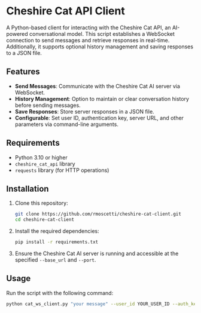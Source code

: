 # Cheshire Cat API Client

A Python-based client for interacting with the Cheshire Cat API, an AI-powered conversational model. This script establishes a WebSocket connection to send messages and retrieve responses in real-time. Additionally, it supports optional history management and saving responses to a JSON file.

## Features

- **Send Messages**: Communicate with the Cheshire Cat AI server via WebSocket.
- **History Management**: Option to maintain or clear conversation history before sending messages.
- **Save Responses**: Store server responses in a JSON file.
- **Configurable**: Set user ID, authentication key, server URL, and other parameters via command-line arguments.

## Requirements

- Python 3.10 or higher
- `cheshire_cat_api` library
- `requests` library (for HTTP operations)

## Installation

1. Clone this repository:
    ```bash
    git clone https://github.com/rmoscetti/cheshire-cat-client.git
    cd cheshire-cat-client
    ```

2. Install the required dependencies:
    ```bash
    pip install -r requirements.txt
    ```

3. Ensure the Cheshire Cat AI server is running and accessible at the specified `--base_url` and `--port`.

## Usage

Run the script with the following command:
```bash
python cat_ws_client.py "your message" --user_id YOUR_USER_ID --auth_key YOUR_AUTH_KEY [OPTIONS]
